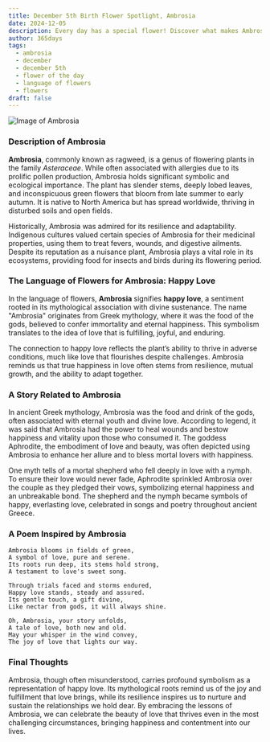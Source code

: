```yaml
---
title: December 5th Birth Flower Spotlight, Ambrosia
date: 2024-12-05
description: Every day has a special flower! Discover what makes Ambrosia unique as today’s birth flower and its symbolic meaning.
author: 365days
tags:
  - ambrosia
  - december
  - december 5th
  - flower of the day
  - language of flowers
  - flowers
draft: false
---
```


![Image of Ambrosia](https://cdn.pixabay.com/photo/2022/09/03/20/33/common-ragweed-7430339_960_720.jpg#center)

### Description of Ambrosia

**Ambrosia**, commonly known as ragweed, is a genus of flowering plants in the family _Asteraceae_. While often associated with allergies due to its prolific pollen production, Ambrosia holds significant symbolic and ecological importance. The plant has slender stems, deeply lobed leaves, and inconspicuous green flowers that bloom from late summer to early autumn. It is native to North America but has spread worldwide, thriving in disturbed soils and open fields.

Historically, Ambrosia was admired for its resilience and adaptability. Indigenous cultures valued certain species of Ambrosia for their medicinal properties, using them to treat fevers, wounds, and digestive ailments. Despite its reputation as a nuisance plant, Ambrosia plays a vital role in its ecosystems, providing food for insects and birds during its flowering period.

### The Language of Flowers for Ambrosia: Happy Love

In the language of flowers, **Ambrosia** signifies **happy love**, a sentiment rooted in its mythological association with divine sustenance. The name "Ambrosia" originates from Greek mythology, where it was the food of the gods, believed to confer immortality and eternal happiness. This symbolism translates to the idea of love that is fulfilling, joyful, and enduring.

The connection to happy love reflects the plant’s ability to thrive in adverse conditions, much like love that flourishes despite challenges. Ambrosia reminds us that true happiness in love often stems from resilience, mutual growth, and the ability to adapt together.

### A Story Related to Ambrosia

In ancient Greek mythology, Ambrosia was the food and drink of the gods, often associated with eternal youth and divine love. According to legend, it was said that Ambrosia had the power to heal wounds and bestow happiness and vitality upon those who consumed it. The goddess Aphrodite, the embodiment of love and beauty, was often depicted using Ambrosia to enhance her allure and to bless mortal lovers with happiness.

One myth tells of a mortal shepherd who fell deeply in love with a nymph. To ensure their love would never fade, Aphrodite sprinkled Ambrosia over the couple as they pledged their vows, symbolizing eternal happiness and an unbreakable bond. The shepherd and the nymph became symbols of happy, everlasting love, celebrated in songs and poetry throughout ancient Greece.

### A Poem Inspired by Ambrosia

```
Ambrosia blooms in fields of green,  
A symbol of love, pure and serene.  
Its roots run deep, its stems hold strong,  
A testament to love's sweet song.  

Through trials faced and storms endured,  
Happy love stands, steady and assured.  
Its gentle touch, a gift divine,  
Like nectar from gods, it will always shine.  

Oh, Ambrosia, your story unfolds,  
A tale of love, both new and old.  
May your whisper in the wind convey,  
The joy of love that lights our way.  
```

### Final Thoughts

Ambrosia, though often misunderstood, carries profound symbolism as a representation of happy love. Its mythological roots remind us of the joy and fulfillment that love brings, while its resilience inspires us to nurture and sustain the relationships we hold dear. By embracing the lessons of Ambrosia, we can celebrate the beauty of love that thrives even in the most challenging circumstances, bringing happiness and contentment into our lives.



